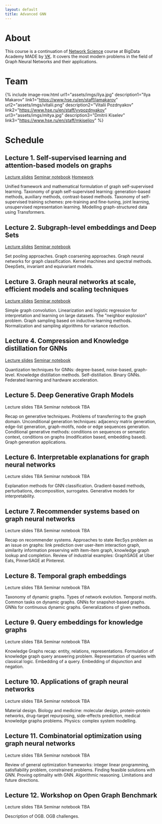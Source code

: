 ```yaml
---
layout: default
title: Advanced GNN
---
```


# About

This course is a continuation of [Network Science](https://netspractice.github.io/ml-on-graphs/) course at BigData Academy MADE by [VK](https://vk.company/). It covers the most modern problems in the field of Graph Neural Networks and their applications.

# Team

{% include image-row.html url1="assets/imgs/ilya.jpg" description1="Ilya Makarov" link1="https://www.hse.ru/en/staff/iamakarov" url2="assets/imgs/vitalii.png" description2="Vitalii Pozdnyakov" link2="https://www.hse.ru/en/staff/vvpozdnyakov" url3="assets/imgs/mitya.jpg" description3="Dmitrii Kiselev" link3="https://www.hse.ru/en/staff/mkiseljov" %}


# Schedule

## Lecture 1. Self-supervised learning and attention-based models on graphs

[Lecture slides](assets/lectures/MADE_GNN_Lecture_1__2021_.pdf) [Seminar notebook](https://github.com/netspractice/advanced_gnn/blob/main/lab_ssl_on_graphs/lab.ipynb) [Homework](https://github.com/netspractice/advanced_gnn/blob/main/assignment_contrastive_learning/assignment.ipynb)

Unified framework and mathematical formulation of graph self-supervised learning. Taxonomy of graph self-supervised learning: generation-based methods, auxiliary methods, contrast-based methods. Taxonomy of self-supervised training schemes: pre-training and fine-tuning, joint learning, unsupervised representation learning. Modelling graph-structured data using Transformers.

## Lecture 2. Subgraph-level embeddings and Deep Sets

[Lecture slides](assets/lectures/MADE_GNN_Lecture_2__2021_.pdf) [Seminar notebook](https://github.com/netspractice/advanced_gnn/blob/main/lab_subgraph_emb/lab.ipynb)

Set pooling approaches. Graph coarsening approaches. Graph neural networks for graph classification. Kernel machines and spectral methods. DeepSets, invariant and equivariant models.

## Lecture 3. Graph neural networks at scale, efficient models and scaling techniques

[Lecture slides](assets/lectures/MADE_GNN_Lecture_3__2021_.pdf) [Seminar notebook](https://github.com/netspractice/advanced_gnn/blob/main/lab_scalable_gnn/lab.ipynb)

Simple graph convolution. Linearization and logistic regression for interpretation and learning on large datasets. The "neighbor explosion" problem. Graph sampling based on inductive learning methods. Normalization and sampling algorithms for variance reduction.

## Lecture 4. Compression and Knowledge distillation for GNNs

[Lecture slides](assets/lectures/MADE_GNN_Lecture_4__2021_.pdf) [Seminar notebook](https://github.com/netspractice/advanced_gnn/tree/main/lab_knowledge_distillation)

Quantization techniques for GNNs: degree-based, noise-based, graph-level. Knowledge distillation methods. Self-distillation. Binary GNNs. Federated learning and hardware acceleration.

## Lecture 5. Deep Generative Graph Models

Lecture slides TBA Seminar notebook TBA

Recap on generative techniques. Problems of transferring to the graph domain. Unconditional generation techniques: adjacency matrix generation, edge-list generation, graph-motifs, node or edge sequences generation. Conditional generative methods: conditions on sequences or semantic context, conditions on graphs (modification based, embedding based). Graph generation applications.


## Lecture 6. Interpretable explanations for graph neural networks

Lecture slides TBA Seminar notebook TBA

Explanation methods for GNN classification. Gradient-based methods, perturbations, decomposition, surrogates. Generative models for interpretability.


## Lecture 7. Recommender systems based on graph neural networks

Lecture slides TBA Seminar notebook TBA

Recap on recommender systems. Approaches to state RecSys problem as an issue on graphs: link prediction over user-item interaction graph, similarity information preserving with item-item graph, knowledge graph lookup and completion. Review of industrial examples: GraphSAGE at Uber Eats, PinnerSAGE at Pinterest.

## Lecture 8. Temporal graph embeddings

Lecture slides TBA Seminar notebook TBA

Taxonomy of dynamic graphs. Types of network evolution. Temporal motifs. Common tasks on dynamic graphs. GNNs for snapshot-based graphs. GNNs for continuous dynamic graphs. Generalizations of given methods.

## Lecture 9. Query embeddings for knowledge graphs

Lecture slides TBA Seminar notebook TBA

Knowledge Graphs recap: entity, relations, representations. Formulation of knowledge graph query answering problem. Representation of queries with classical logic. Embedding of a query. Embedding of disjunction and negation.


## Lecture 10. Applications of graph neural networks

Lecture slides TBA Seminar notebook TBA

Material design. Biology and medicine: molecular design, protein-protein networks, drug-target repurposing, side-effects prediction, medical knowledge graphs problems. Physics: complex system modelling.


## Lecture 11. Combinatorial optimization using graph neural networks

Lecture slides TBA Seminar notebook TBA

Review of general optimization frameworks: integer linear programming, satisfiability problem, constrained problems. Finding feasible solutions with GNN. Proving optimality with GNN. Algorithmic reasoning. Limitations and future directions.


## Lecture 12. Workshop on Open Graph Benchmark

Lecture slides TBA Seminar notebook TBA

Description of OGB. OGB challenges.
